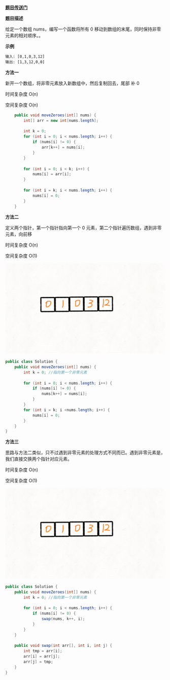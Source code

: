 
**[题目传送门](https://leetcode.com/problems/move-zeroes/)**

**题目描述**

给定一个数组 nums，编写一个函数将所有 0 移动到数组的末尾，同时保持非零元素的相对顺序。。

**示例**
```html
输入: [0,1,0,3,12]
输出: [1,3,12,0,0]
```

**方法一**

新开一个数组，将非零元素放入新数组中，然后复制回去，尾部 补 0

时间复杂度 O(n)

空间复杂度 O(n)

```java
    public void moveZeroes(int[] nums) {
        int[] arr = new int[nums.length];

        int k = 0;
        for (int i = 0; i < nums.length; i++) {
            if (nums[i] != 0) {
                arr[k++] = nums[i];
            }
        }
        
        for (int i = 0; i < k; i++) {
            nums[i] = arr[i];
        }
        
        for (int i = k; i < nums.length; i++) {
            nums[i] = 0;
        }
    }
```

**方法二**

定义两个指针，第一个指针指向第一个 0 元素，第二个指针遍历数组，遇到非零元素，向前移

时间复杂度 O(n)

空间复杂度 O(1)

![image](./../../../asset/move_zeros1.gif)

```java
public class Solution {
    public void moveZeroes(int[] nums) {
        int k = 0; //指向第一个非零元素

        for (int i = 0; i < nums.length; i++) {
            if (nums[i] != 0) {
                nums[k++] = nums[i];
            }
        }
        for (int i = k; i <nums.length; i++) {
            nums[i] = 0;
        }
    }
}
```

**方法三**

思路与方法二类似，只不过遇到非零元素的处理方式不同而已。遇到非零元素是，我们直接交换两个指针对应元素。

时间复杂度 O(n)

空间复杂度 O(1)

![image](./../../../asset/move_zeros2.gif)


```java
public class Solution {
    public void moveZeroes(int[] nums) {
        int k = 0; //指向第一个非零元素

        for (int i = 0; i < nums.length; i++) {
            if (nums[i] != 0) {
                swap(nums, k++, i);
            }
        }
    }
    
    public void swap(int arr[], int i, int j) {
        int tmp = arr[i];
        arr[i] = arr[j];
        arr[j] = tmp;
    }
}
```